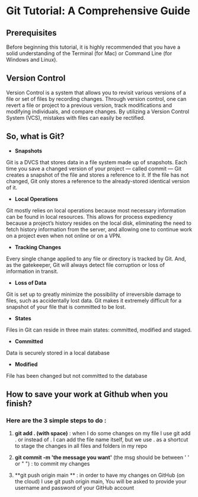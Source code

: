 # Git Tutorial: A Comprehensive Guide


## Prerequisites
Before beginning this tutorial, it is highly recommended that you have a solid understanding of the Terminal (for Mac) or Command Line (for Windows and Linux).

## Version Control
Version Control is a system that allows you to revisit various versions of a file or set of files by recording changes. Through version control, one can revert a file or project to a previous version, track modifications and modifying individuals, and compare changes. By utilizing a Version Control System (VCS), mistakes with files can easily be rectified.



## So, what is Git?
* **Snapshots**

Git is a DVCS that stores data in a file system made up of snapshots. Each time you save a changed version of your project — called commit — Git creates a snapshot of the file and stores a reference to it. If the file has not changed, Git only stores a reference to the already-stored identical version of it.

* **Local Operations**

Git mostly relies on local operations because most necessary information can be found in local resources. This allows for process expediency because a project’s history resides on the local disk, eliminating the need to fetch history information from the server, and allowing one to continue work on a project even when not online or on a VPN.

* **Tracking Changes**

Every single change applied to any file or directory is tracked by Git. And, as the gatekeeper, Git will always detect file corruption or loss of information in transit.

* **Loss of Data**

Git is set up to greatly minimize the possibility of irreversible damage to files, such as accidentally lost data. Git makes it extremely difficult for a snapshot of your file that is committed to be lost.

* **States**

Files in Git can reside in three main states: committed, modified and staged.

* **Committed**

Data is securely stored in a local database

* **Modified**

File has been changed but not committed to the database



## How to save your work at Github when you finish?

### Here are  the 3  simple steps to do :



1.  **git add . (with space)** : when I do some changes on my file I use git add . or instead of . I can add the file name itself, but we use . as a shortcut to stage the changes in all files and folders in my repo

2.  **git commit -m 'the message you want'** (the msg should be between ' ' or " ") : to commit my changes

3.  **git push origin main ** : in order to have my changes on GitHub (on the cloud) I use git push origin main,
You will be asked to provide your username and password of your GitHub account





